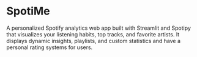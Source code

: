 # SpotiMe
A personalized Spotify analytics web app built with Streamlit and Spotipy that visualizes your listening habits, top tracks, and favorite artists. It displays dynamic insights, playlists, and custom statistics and have a personal rating systems for users.
